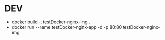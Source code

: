 # DEV
- docker build -t testDocker-nginx-img .
- docker run --name testDocker-nginx-app -d -p 80:80 testDocker-nginx-img